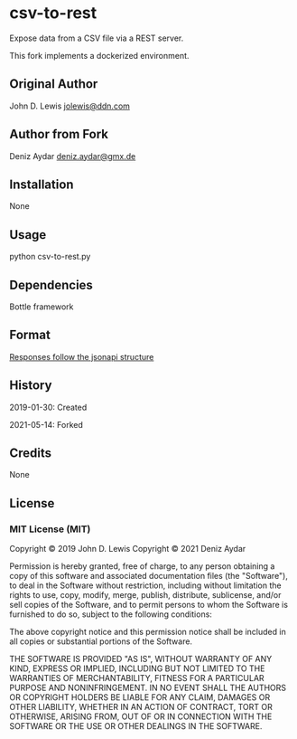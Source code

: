 # csv-to-rest

Expose data from a CSV file via a REST server.

This fork implements a dockerized environment.

## Original Author

John D. Lewis <jolewis@ddn.com>

## Author from Fork

Deniz Aydar <deniz.aydar@gmx.de>

## Installation

None

## Usage

python csv-to-rest.py

## Dependencies

Bottle framework

## Format

[Responses follow the jsonapi structure](https://jsonapi.org/format/ "JSONAPI home page")

## History

2019-01-30: Created

2021-05-14: Forked

## Credits

None

## License

### MIT License (MIT) ###

Copyright &copy; 2019 John D. Lewis
Copyright &copy; 2021 Deniz Aydar

Permission is hereby granted, free of charge, to any person obtaining a copy of this software and associated documentation files (the "Software"), to deal in the Software without restriction, including without limitation the rights to use, copy, modify, merge, publish, distribute, sublicense, and/or sell copies of the Software, and to permit persons to whom the Software is furnished to do so, subject to the following conditions:

The above copyright notice and this permission notice shall be included in all copies or substantial portions of the Software.

THE SOFTWARE IS PROVIDED "AS IS", WITHOUT WARRANTY OF ANY KIND, EXPRESS OR IMPLIED, INCLUDING BUT NOT LIMITED TO THE WARRANTIES OF MERCHANTABILITY, FITNESS FOR A PARTICULAR PURPOSE AND NONINFRINGEMENT. IN NO EVENT SHALL THE AUTHORS OR COPYRIGHT HOLDERS BE LIABLE FOR ANY CLAIM, DAMAGES OR OTHER LIABILITY, WHETHER IN AN ACTION OF CONTRACT, TORT OR OTHERWISE, ARISING FROM, OUT OF OR IN CONNECTION WITH THE SOFTWARE OR THE USE OR OTHER DEALINGS IN THE SOFTWARE.
